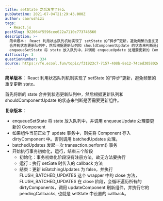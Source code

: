 ```yaml
---
title: setState 之后发生了什么
pubDatetime: 2021-07-04T21:29:43.000Z
author: caorushizi
tags:
  - React.js
postSlug: 922064f5596cee622a7110c773746560
description: >-
  简单版本： React 利用状态队列机制实现了 setState 的“异步”更新，避免频繁的重复更新 state。 首先将新的 state
  合并到状态更新队列中，然后根据更新队列和 shouldComponentUpdate 的状态来判断是否需要更新组件。 复杂版本：
  enqueueSetState 将 state 放入队列中，并调用 enqueueUpdate 处理要更新的 Component
difficulty: 3
questionNumber: 334
source: https://fe.ecool.fun/topic/f31923c7-7157-408b-8e12-74ced305802e
---
```


**简单版本**： React 利用状态队列机制实现了 setState 的“异步”更新，避免频繁的重复更新 state。

首先将新的 state 合并到状态更新队列中，然后根据更新队列和 shouldComponentUpdate 的状态来判断是否需要更新组件。

**复杂版本**：

- enqueueSetState 将 state 放入队列中，并调用 enqueueUpdate 处理要更新的 Component
- 如果组件当前正处于 update 事务中，则先将 Component 存入 dirtyComponent 中。否则调用 batchedUpdates 处理。
- batchedUpdates 发起一次 transaction.perform() 事务
- 开始执行事务初始化，运行，结束三个阶段
  - 初始化：事务初始化阶段没有注册方法，故无方法要执行
  - 运行：执行 setSate 时传入的 callback 方法
  - 结束：更新 isBatchingUpdates 为 false，并执行 FLUSH_BATCHED_UPDATES 这个 wrapper 中的 close 方法，FLUSH_BATCHED_UPDATES 在 close 阶段，会循环遍历所有的 dirtyComponents，调用 updateComponent 刷新组件，并执行它的 pendingCallbacks, 也就是 setState 中设置的 callback。

